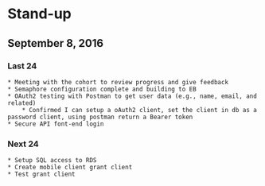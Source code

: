 # Stand-up
## September 8, 2016

### Last 24 
    * Meeting with the cohort to review progress and give feedback
    * Semaphore configuration complete and building to EB
    * OAuth2 testing with Postman to get user data (e.g., name, email, and related)
        * Confirmed I can setup a oAuth2 client, set the client in db as a password client, using postman return a Bearer token
    * Secure API font-end login    

### Next 24 
    * Setup SQL access to RDS
    * Create mobile client grant client
    * Test grant client
    
     
